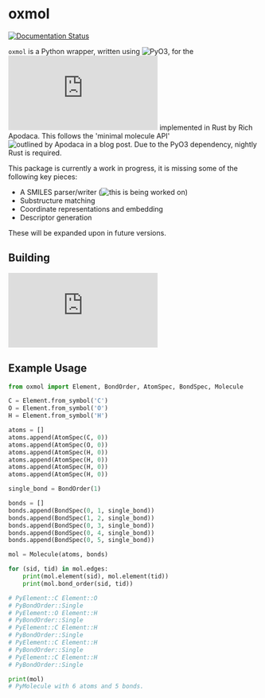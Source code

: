 # oxmol

[![Documentation Status](https://readthedocs.org/projects/oxmol/badge/?version=latest)](https://oxmol.readthedocs.io/en/latest/?badge=latest)

`oxmol` is a Python wrapper, written using ![PyO3](https://github.com/PyO3/pyo3), for the ![minimal molecule](https://github.com/rapodaca/molecule.rs) implemented in Rust by Rich Apodaca. This follows the 'minimal molecule API' ![outlined by Apodaca in a blog post](https://depth-first.com/articles/2020/04/06/a-minimal-molecule-api/). Due to the PyO3 dependency, nightly Rust is required.

This package is currently a work in progress, it is missing some of the following key pieces:

- A SMILES parser/writer (![this is being worked on](https://depth-first.com/articles/2020/05/25/lets-build-a-smiles-parser-in-rust/))
- Substructure matching
- Coordinate representations and embedding
- Descriptor generation

These will be expanded upon in future versions.

## Building

![The installation instructions can be found in the docs](https://oxmol.readthedocs.io/en/latest/installation.html)

## Example Usage

```python
from oxmol import Element, BondOrder, AtomSpec, BondSpec, Molecule

C = Element.from_symbol('C')
O = Element.from_symbol('O')
H = Element.from_symbol('H')

atoms = []
atoms.append(AtomSpec(C, 0))
atoms.append(AtomSpec(O, 0))
atoms.append(AtomSpec(H, 0))
atoms.append(AtomSpec(H, 0))
atoms.append(AtomSpec(H, 0))
atoms.append(AtomSpec(H, 0))

single_bond = BondOrder(1)

bonds = []
bonds.append(BondSpec(0, 1, single_bond))
bonds.append(BondSpec(1, 2, single_bond))
bonds.append(BondSpec(0, 3, single_bond))
bonds.append(BondSpec(0, 4, single_bond))
bonds.append(BondSpec(0, 5, single_bond))

mol = Molecule(atoms, bonds)

for (sid, tid) in mol.edges:
    print(mol.element(sid), mol.element(tid))
    print(mol.bond_order(sid, tid))

# PyElement::C Element::O
# PyBondOrder::Single
# PyElement::O Element::H
# PyBondOrder::Single
# PyElement::C Element::H
# PyBondOrder::Single
# PyElement::C Element::H
# PyBondOrder::Single
# PyElement::C Element::H
# PyBondOrder::Single

print(mol)
# PyMolecule with 6 atoms and 5 bonds.
```
